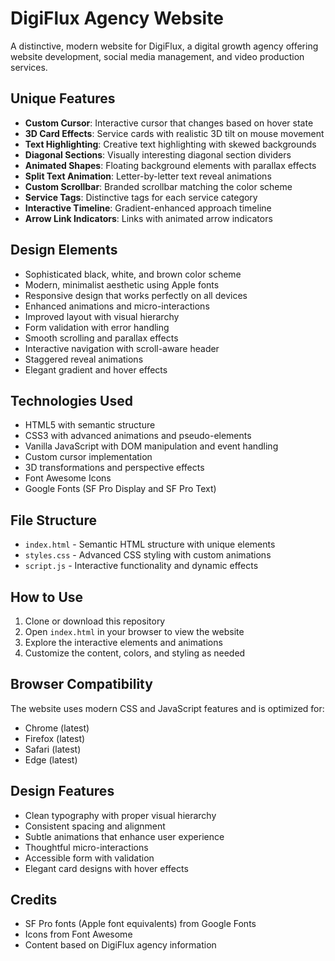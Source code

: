 # DigiFlux Agency Website

A distinctive, modern website for DigiFlux, a digital growth agency offering website development, social media management, and video production services.

## Unique Features

- **Custom Cursor**: Interactive cursor that changes based on hover state
- **3D Card Effects**: Service cards with realistic 3D tilt on mouse movement
- **Text Highlighting**: Creative text highlighting with skewed backgrounds
- **Diagonal Sections**: Visually interesting diagonal section dividers
- **Animated Shapes**: Floating background elements with parallax effects
- **Split Text Animation**: Letter-by-letter text reveal animations
- **Custom Scrollbar**: Branded scrollbar matching the color scheme
- **Service Tags**: Distinctive tags for each service category
- **Interactive Timeline**: Gradient-enhanced approach timeline
- **Arrow Link Indicators**: Links with animated arrow indicators

## Design Elements

- Sophisticated black, white, and brown color scheme
- Modern, minimalist aesthetic using Apple fonts
- Responsive design that works perfectly on all devices
- Enhanced animations and micro-interactions
- Improved layout with visual hierarchy
- Form validation with error handling
- Smooth scrolling and parallax effects
- Interactive navigation with scroll-aware header
- Staggered reveal animations
- Elegant gradient and hover effects

## Technologies Used

- HTML5 with semantic structure
- CSS3 with advanced animations and pseudo-elements
- Vanilla JavaScript with DOM manipulation and event handling
- Custom cursor implementation
- 3D transformations and perspective effects
- Font Awesome Icons
- Google Fonts (SF Pro Display and SF Pro Text)

## File Structure

- `index.html` - Semantic HTML structure with unique elements
- `styles.css` - Advanced CSS styling with custom animations
- `script.js` - Interactive functionality and dynamic effects

## How to Use

1. Clone or download this repository
2. Open `index.html` in your browser to view the website
3. Explore the interactive elements and animations
4. Customize the content, colors, and styling as needed

## Browser Compatibility

The website uses modern CSS and JavaScript features and is optimized for:
- Chrome (latest)
- Firefox (latest)
- Safari (latest)
- Edge (latest)

## Design Features

- Clean typography with proper visual hierarchy
- Consistent spacing and alignment
- Subtle animations that enhance user experience
- Thoughtful micro-interactions
- Accessible form with validation
- Elegant card designs with hover effects

## Credits

- SF Pro fonts (Apple font equivalents) from Google Fonts
- Icons from Font Awesome
- Content based on DigiFlux agency information 